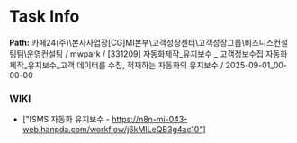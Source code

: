# Task Info

**Path:** 카페24(주)\본사사업장\[CG]MI본부\고객성장센터\고객성장그룹\비즈니스컨설팅팀\운영컨설팅 / mwpark / [331209] 자동화제작_유지보수 _ 고객정보수집 자동화 제작_유지보수_고객 데이터를 수집, 적재하는 자동화의 유지보수 / 2025-09-01_00-00-00

### WIKI
- ["ISMS 자동화 유지보수 - https://n8n-mi-043-web.hanpda.com/workflow/j6kMILeQB3g4ac10"]

